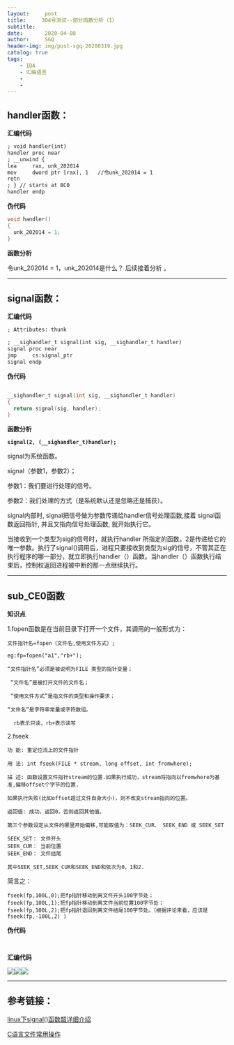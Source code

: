```yaml
---
layout:     post
title:     304号测试--部分函数分析（1）
subtitle:   
date:       2020-04-08
author:     SGQ
header-img: img/post-sgq-20200319.jpg
catalog: true
tags:
    - IDA
    - 汇编语言
    - 
    - 
---
```




## handler函数：


**汇编代码**

```xml
; void handler(int)
handler proc near
; __unwind {
lea     rax, unk_202014
mov     dword ptr [rax], 1   //令unk_202014 = 1
retn
; } // starts at BC0
handler endp


```

**伪代码**
```c++
void handler()
{
  unk_202014 = 1;
}
```

**函数分析**

令unk_202014 = 1，unk_202014是什么？ 后续接着分析 。

***

## signal函数：

**汇编代码**

```xml
; Attributes: thunk

; __sighandler_t signal(int sig, __sighandler_t handler)
signal proc near
jmp     cs:signal_ptr
signal endp

```

**伪代码**

```c

__sighandler_t signal(int sig, __sighandler_t handler)
{
  return signal(sig, handler);
}

```

**函数分析**

**`signal(2, (__sighandler_t)handler);`**

signal为系统函数。

signal（参数1，参数2）；

参数1：我们要进行处理的信号。

参数2：我们处理的方式（是系统默认还是忽略还是捕获）。

signal内部时, signal把信号做为参数传递给handler信号处理函数,接着 signal函数返回指针, 并且又指向信号处理函数, 就开始执行它。

当接收到一个类型为sig的信号时，就执行handler 所指定的函数。2是传递给它的唯一参数。执行了signal()调用后，进程只要接收到类型为sig的信号，不管其正在执行程序的哪一部分，就立即执行handler（）函数。当handler（）函数执行结束后，控制权返回进程被中断的那一点继续执行。

***

## sub_CE0函数

**知识点**

1.fopen函数是在当前目录下打开一个文件，其调用的一般形式为：

    文件指针名=fopen（文件名,使用文件方式）;

    eg:fp=fopen("a1","rb+");

    “文件指针名”必须是被说明为FILE 类型的指针变量；

     “文件名”是被打开文件的文件名；

     “使用文件方式”是指文件的类型和操作要求；

    “文件名”是字符串常量或字符数组。
	
	  rb表示只读，rb+表示读写


2.fseek
  
    功 能: 重定位流上的文件指针
	
    用 法: int fseek(FILE * stream, long offset, int fromwhere);
	
    描 述: 函数设置文件指针stream的位置.如果执行成功，stream将指向以fromwhere为基准,偏移offset个字节的位置.
	
	如果执行失败(比如offset超过文件自身大小)，则不改变stream指向的位置。
	
    返回值: 成功，返回0，否则返回其他值。
	
	第三个参数设定从文件的哪里开始偏移,可能取值为：SEEK_CUR、 SEEK_END 或 SEEK_SET
	
    SEEK_SET： 文件开头
    SEEK_CUR： 当前位置
    SEEK_END： 文件结尾
	
    其中SEEK_SET,SEEK_CUR和SEEK_END和依次为0，1和2.
	
  简言之：
  
    fseek(fp,100L,0);把fp指针移动到离文件开头100字节处；
    fseek(fp,100L,1);把fp指针移动到离文件当前位置100字节处；
    fseek(fp,100L,2);把fp指针退回到离文件结尾100字节处。（根据评论来看，应该是 fseek(fp,-100L,2) )
	
**伪代码**

```


```

**汇编代码**

![](https://s1.ax1x.com/2020/04/08/GhaDgO.png)![](https://s1.ax1x.com/2020/04/08/GhahPP.png)![](https://s1.ax1x.com/2020/04/08/GhdEPx.png)


























***

## 参考链接：

[linux下signal()函数超详细介绍](https://blog.csdn.net/weibo1230123/article/details/81505152)

[C语言文件常用操作](https://blog.csdn.net/wenbo201/article/details/76943881?utm_source=blogxgwz5)